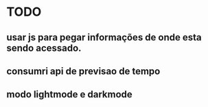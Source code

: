 # TODO

## usar js para pegar informações de onde esta sendo acessado.

## consumri api de previsao de tempo

## modo lightmode e darkmode